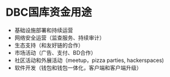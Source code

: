 # DBC国库资金用途

+ 基础设施部署和持续运营
+ 网络安全运营（监查服务、持续审计）
+ 生态支持（和友好链的合作）
+ 市场活动（广告、支付、BD合作）
+ 社区活动和外展活动（meetup，pizza parties, hackerspaces)
+ 软件开发（钱包和钱包一体化，客户端和客户端升级）


